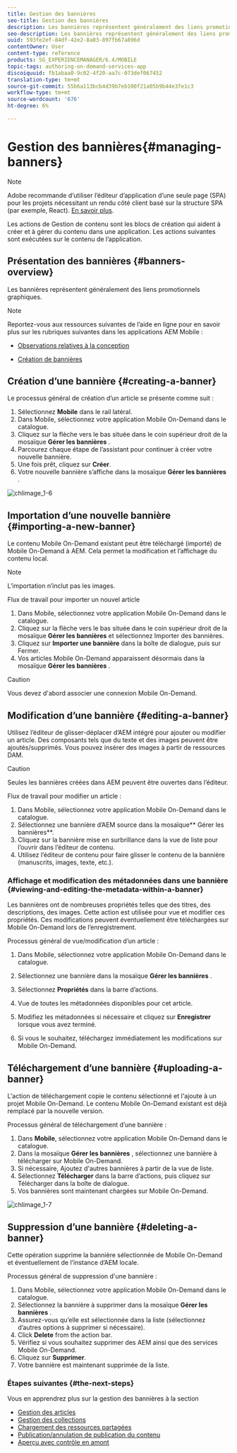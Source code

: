 ```yaml
---
title: Gestion des bannières
seo-title: Gestion des bannières
description: Les bannières représentent généralement des liens promotionnels graphiques. Consultez cette page pour en savoir plus.
seo-description: Les bannières représentent généralement des liens promotionnels graphiques. Consultez cette page pour en savoir plus.
uuid: 593fe2ef-84df-42e2-8a03-897fb67a896d
contentOwner: User
content-type: reference
products: SG_EXPERIENCEMANAGER/6.4/MOBILE
topic-tags: authoring-on-demand-services-app
discoiquuid: fb1abaa0-9c02-4f20-aa7c-073def067452
translation-type: tm+mt
source-git-commit: 55b6a113bcb4d39b7eb100f21a05b9b44e3fe1c3
workflow-type: tm+mt
source-wordcount: '676'
ht-degree: 6%

---
```



# Gestion des bannières{#managing-banners}

>[!NOTE]
>
>Adobe recommande d’utiliser l’éditeur d’application d’une seule page (SPA) pour les projets nécessitant un rendu côté client basé sur la structure SPA (par exemple, React). [En savoir plus](/help/sites-developing/spa-overview.md).

Les actions de Gestion de contenu sont les blocs de création qui aident à créer et à gérer du contenu dans une application. Les actions suivantes sont exécutées sur le contenu de l’application.

## Présentation des bannières {#banners-overview}

Les bannières représentent généralement des liens promotionnels graphiques.

>[!NOTE]
>
>Reportez-vous aux ressources suivantes de l’aide en ligne pour en savoir plus sur les rubriques suivantes dans les applications AEM Mobile :
>
>* [Observations relatives à la conception](https://helpx.adobe.com/digital-publishing-solution/help/design-app.html)
   >
   >
* [Création de bannières](https://helpx.adobe.com/digital-publishing-solution/help/creating-banners.html)

>



## Création d’une bannière {#creating-a-banner}

Le processus général de création d’un article se présente comme suit :

1. Sélectionnez **Mobile** dans le rail latéral.
1. Dans Mobile, sélectionnez votre application Mobile On-Demand dans le catalogue.
1. Cliquez sur la flèche vers le bas située dans le coin supérieur droit de la mosaïque **Gérer les bannières** .
1. Parcourez chaque étape de l’assistant pour continuer à créer votre nouvelle bannière.
1. Une fois prêt, cliquez sur **Créer**.
1. Votre nouvelle bannière s’affiche dans la mosaïque **Gérer les bannières** .

![chlimage_1-6](assets/chlimage_1-6.gif)

## Importation d’une nouvelle bannière {#importing-a-new-banner}

Le contenu Mobile On-Demand existant peut être téléchargé (importé) de Mobile On-Demand à AEM. Cela permet la modification et l’affichage du contenu local.

>[!NOTE]
>
>L’importation n’inclut pas les images.

Flux de travail pour importer un nouvel article

1. Dans Mobile, sélectionnez votre application Mobile On-Demand dans le catalogue.
1. Cliquez sur la flèche vers le bas située dans le coin supérieur droit de la mosaïque **Gérer les bannières** et sélectionnez Importer des bannières.
1. Cliquez sur **Importer une bannière** dans la boîte de dialogue, puis sur Fermer.
1. Vos articles Mobile On-Demand apparaissent désormais dans la mosaïque **Gérer les bannières** .

>[!CAUTION]
>
>Vous devez d&#39;abord associer une connexion Mobile On-Demand.

## Modification d’une bannière {#editing-a-banner}

Utilisez l’éditeur de glisser-déplacer d’AEM intégré pour ajouter ou modifier un article. Des composants tels que du texte et des images peuvent être ajoutés/supprimés. Vous pouvez insérer des images à partir de ressources DAM.

>[!CAUTION]
>
>Seules les bannières créées dans AEM peuvent être ouvertes dans l’éditeur.

Flux de travail pour modifier un article :

1. Dans Mobile, sélectionnez votre application Mobile On-Demand dans le catalogue.
1. Sélectionnez une bannière d’AEM source dans la mosaïque** Gérer les bannières**.
1. Cliquez sur la bannière mise en surbrillance dans la vue de liste pour l’ouvrir dans l’éditeur de contenu.
1. Utilisez l’éditeur de contenu pour faire glisser le contenu de la bannière (manuscrits, images, texte, etc.).

### Affichage et modification des métadonnées dans une bannière {#viewing-and-editing-the-metadata-within-a-banner}

Les bannières ont de nombreuses propriétés telles que des titres, des descriptions, des images. Cette action est utilisée pour vue et modifier ces propriétés. Ces modifications peuvent éventuellement être téléchargées sur Mobile On-Demand lors de l’enregistrement.

Processus général de vue/modification d’un article :

1. Dans Mobile, sélectionnez votre application Mobile On-Demand dans le catalogue.
1. Sélectionnez une bannière dans la mosaïque **Gérer les bannières** .

1. Sélectionnez **Propriétés** dans la barre d’actions.
1. Vue de toutes les métadonnées disponibles pour cet article.
1. Modifiez les métadonnées si nécessaire et cliquez sur **Enregistrer** lorsque vous avez terminé.
1. Si vous le souhaitez, téléchargez immédiatement les modifications sur Mobile On-Demand.

## Téléchargement d’une bannière {#uploading-a-banner}

L&#39;action de téléchargement copie le contenu sélectionné et l&#39;ajoute à un projet Mobile On-Demand. Le contenu Mobile On-Demand existant est déjà remplacé par la nouvelle version.

Processus général de téléchargement d’une bannière :

1. Dans **Mobile**, sélectionnez votre application Mobile On-Demand dans le catalogue.
1. Dans la mosaïque **Gérer les bannières** , sélectionnez une bannière à télécharger sur Mobile On-Demand.
1. Si nécessaire, Ajoutez d&#39;autres bannières à partir de la vue de liste.
1. Sélectionnez **Télécharger** dans la barre d’actions, puis cliquez sur Télécharger dans la boîte de dialogue.
1. Vos bannières sont maintenant chargées sur Mobile On-Demand.

![chlimage_1-7](assets/chlimage_1-7.gif)

## Suppression d’une bannière {#deleting-a-banner}

Cette opération supprime la bannière sélectionnée de Mobile On-Demand et éventuellement de l’instance d’AEM locale.

Processus général de suppression d&#39;une bannière :

1. Dans Mobile, sélectionnez votre application Mobile On-Demand dans le catalogue.
1. Sélectionnez la bannière à supprimer dans la mosaïque **Gérer les bannières** .
1. Assurez-vous qu’elle est sélectionnée dans la liste (sélectionnez d’autres options à supprimer si nécessaire).
1. Click **Delete** from the action bar.
1. Vérifiez si vous souhaitez supprimer des AEM ainsi que des services Mobile On-Demand.
1. Cliquez sur **Supprimer**.
1. Votre bannière est maintenant supprimée de la liste.

### Étapes suivantes {#the-next-steps}

Vous en apprendrez plus sur la gestion des bannières à la section

* [Gestion des articles](/help/mobile/mobile-on-demand-managing-articles.md)
* [Gestion des collections](/help/mobile/mobile-on-demand-managing-collections.md)
* [Chargement des ressources partagées](/help/mobile/mobile-on-demand-shared-resources.md)
* [Publication/annulation de publication du contenu](/help/mobile/mobile-on-demand-publishing-unpublishing.md)
* [Aperçu avec contrôle en amont](/help/mobile/aem-mobile-manage-ondemand-services.md)

